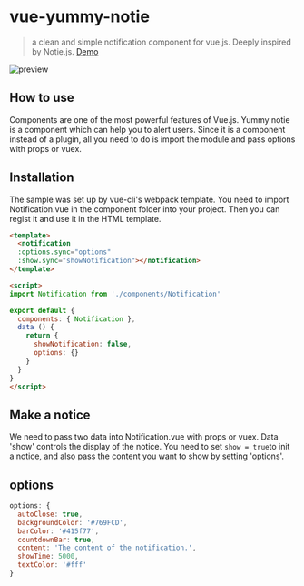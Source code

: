 # vue-yummy-notie

> a clean and simple notification component for vue.js. Deeply inspired by Notie.js.
> [Demo](http://lab.myriptide.com/vue-notie/)

![preview](http://img.myriptide.com/others/yummy-notie-m.gif)

## How to use

Components are one of the most powerful features of Vue.js. Yummy notie is a component which can help you to alert users.
Since it is a component instead of a plugin, all you need to do is import the module and pass options with props or vuex.

## Installation

The sample was set up by vue-cli's webpack template. You need to import Notification.vue in the component folder into your project. Then you can regist it and use it in the HTML template.

```HTML
<template>
  <notification
  :options.sync="options"
  :show.sync="showNotification"></notification>
</template>

<script>
import Notification from './components/Notification'

export default {
  components: { Notification },
  data () {
    return {
      showNotification: false,
      options: {}
    }
  }
}
</script>
```

## Make a notice

We need to pass two data into Notification.vue with props or vuex. Data 'show' controls the display of the notice. You need to set ```show = true```to init a notice, and also pass the content you want to show by setting 'options'.

## options

```javascript
options: {
  autoClose: true,
  backgroundColor: '#769FCD',
  barColor: '#415f77',
  countdownBar: true,
  content: 'The content of the notification.',
  showTime: 5000,
  textColor: '#fff'
}
```